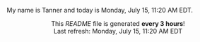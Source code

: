 My name is Tanner and today is Monday, July 15, 11:20 AM EDT.

<p align="center">This <i>README</i> file is generated <b>every 3 hours</b>!</br>Last refresh: Monday, July 15, 11:20 AM EDT<br /></p>
